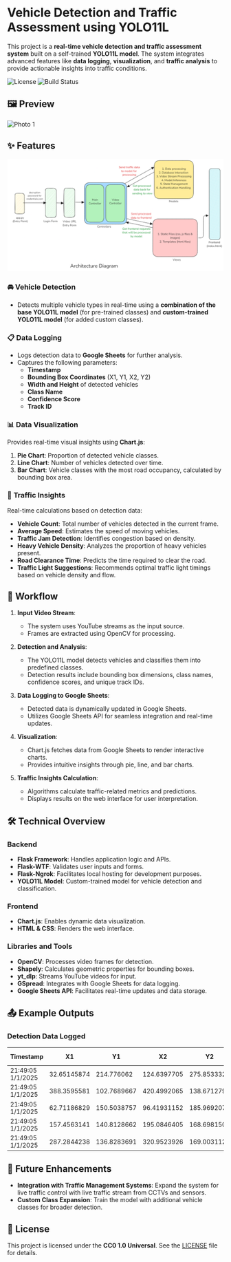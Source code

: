 # **Vehicle Detection and Traffic Assessment using YOLO11L**

This project is a **real-time vehicle detection and traffic assessment system** built on a self-trained **YOLO11L model**. The system integrates advanced features like **data logging**, **visualization**, and **traffic analysis** to provide actionable insights into traffic conditions.

![License](https://img.shields.io/github/license/Vedant363/Vehicle-Detection-and-Traffic-Assessment?color=gold)
![Build Status](https://img.shields.io/badge/build-passing-neongreen)
<!-- ![Last Commit](https://img.shields.io/github/last-commit/Vedant363/Vehicle-Detection-and-Traffic-Assessment?color=orange) -->
<!-- ![Visitors](https://hits.seeyoufarm.com/api/count/incr/badge.svg?url=https://github.com/Vedant363/Vehicle-Detection-and-Traffic-Assessment&count_bg=red) -->




## 🖼️ **Preview**
![Photo 1](views/static/images/projectrun.gif)



## ✨ **Features**
![AD](views/static/images/arch_diagram.png)

### 🚘 **Vehicle Detection**
- Detects multiple vehicle types in real-time using a **combination of the base YOLO11L model** (for pre-trained classes) and **custom-trained YOLO11L model** (for added custom classes).


### 📋 **Data Logging**
- Logs detection data to **Google Sheets** for further analysis.
- Captures the following parameters:
  - **Timestamp**
  - **Bounding Box Coordinates** (X1, Y1, X2, Y2)
  - **Width and Height** of detected vehicles
  - **Class Name**
  - **Confidence Score**
  - **Track ID**



### 📊 **Data Visualization**
Provides real-time visual insights using **Chart.js**:
1. **Pie Chart**: Proportion of detected vehicle classes.
2. **Line Chart**: Number of vehicles detected over time.
3. **Bar Chart**: Vehicle classes with the most road occupancy, calculated by bounding box area.



### 🚦 **Traffic Insights**
Real-time calculations based on detection data:
- **Vehicle Count**: Total number of vehicles detected in the current frame.
- **Average Speed**: Estimates the speed of moving vehicles.
- **Traffic Jam Detection**: Identifies congestion based on density.
- **Heavy Vehicle Density**: Analyzes the proportion of heavy vehicles present.
- **Road Clearance Time**: Predicts the time required to clear the road.
- **Traffic Light Suggestions**: Recommends optimal traffic light timings based on vehicle density and flow.



## 🔄 **Workflow**

1. **Input Video Stream**:
   - The system uses YouTube streams as the input source.
   - Frames are extracted using OpenCV for processing.

2. **Detection and Analysis**:
   - The YOLO11L model detects vehicles and classifies them into predefined classes.
   - Detection results include bounding box dimensions, class names, confidence scores, and unique track IDs.

3. **Data Logging to Google Sheets**:
   - Detected data is dynamically updated in Google Sheets.
   - Utilizes Google Sheets API for seamless integration and real-time updates.

4. **Visualization**:
   - Chart.js fetches data from Google Sheets to render interactive charts.
   - Provides intuitive insights through pie, line, and bar charts.

5. **Traffic Insights Calculation**:
   - Algorithms calculate traffic-related metrics and predictions.
   - Displays results on the web interface for user interpretation.



## 🛠️ **Technical Overview**

### Backend
- **Flask Framework**: Handles application logic and APIs.
- **Flask-WTF**: Validates user inputs and forms.
- **Flask-Ngrok**: Facilitates local hosting for development purposes.
- **YOLO11L Model**: Custom-trained model for vehicle detection and classification.

### Frontend
- **Chart.js**: Enables dynamic data visualization.
- **HTML & CSS**: Renders the web interface.

### Libraries and Tools
- **OpenCV**: Processes video frames for detection.
- **Shapely**: Calculates geometric properties for bounding boxes.
- **yt_dlp**: Streams YouTube videos for input.
- **GSpread**: Integrates with Google Sheets for data logging.
- **Google Sheets API**: Facilitates real-time updates and data storage.



## 📤 **Example Outputs**

### **Detection Data Logged**
| **Timestamp**          | **X1**        | **Y1**       | **X2**        | **Y2**       | **Width**     | **Height**    | **Class Name** | **Confidence** | **Track ID** |
|------------------------|---------------|--------------|---------------|--------------|---------------|---------------|----------------|----------------|--------------|
| 21:49:05 1/1/2025      | 32.65145874   | 214.776062   | 124.6397705   | 275.8533325  | 91.98831177   | 61.07727051   | car            | 0.9123997688   | 1            |
| 21:49:05 1/1/2025      | 388.3595581   | 102.7689667  | 420.4992065   | 138.6712799  | 32.13964844   | 35.90231323   | scooter        | 0.8495836258   | 2            |
| 21:49:05 1/1/2025      | 62.71186829   | 150.5038757  | 96.41931152   | 185.9692078  | 33.70744324   | 35.46533203   | auto           | 0.8151150942   | 3            |
| 21:49:05 1/1/2025      | 157.4563141   | 140.8128662  | 195.0846405   | 168.6981506  | 37.62832642   | 27.88528442   | car            | 0.7732740045   | 4            |
| 21:49:05 1/1/2025      | 287.2844238   | 136.8283691  | 320.9523926   | 169.0031128  | 33.66796875   | 32.17474365   | car            | 0.7720789313   | 5            |


## 🚀 **Future Enhancements**

- **Integration with Traffic Management Systems**: Expand the system for live traffic control with live traffic stream from CCTVs and sensors.
- **Custom Class Expansion**: Train the model with additional vehicle classes for broader detection.



## 📝 **License**
This project is licensed under the **CC0 1.0 Universal**. See the [LICENSE](LICENSE.md) file for details.
